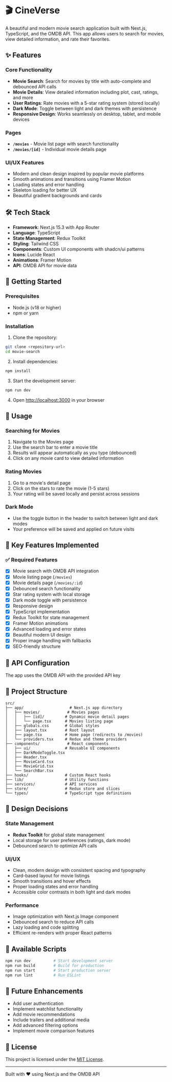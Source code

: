 # 🎬 CineVerse

A beautiful and modern movie search application built with Next.js, TypeScript, and the OMDB API. This app allows users to search for movies, view detailed information, and rate their favorites.

## ✨ Features

### Core Functionality

- **Movie Search**: Search for movies by title with auto-complete and debounced API calls
- **Movie Details**: View detailed information including plot, cast, ratings, and more
- **User Ratings**: Rate movies with a 5-star rating system (stored locally)
- **Dark Mode**: Toggle between light and dark themes with persistence
- **Responsive Design**: Works seamlessly on desktop, tablet, and mobile devices

### Pages

- **`/movies`** - Movie list page with search functionality
- **`/movies/[id]`** - Individual movie details page

### UI/UX Features

- Modern and clean design inspired by popular movie platforms
- Smooth animations and transitions using Framer Motion
- Loading states and error handling
- Skeleton loading for better UX
- Beautiful gradient backgrounds and cards

## 🛠️ Tech Stack

- **Framework**: Next.js 15.3 with App Router
- **Language**: TypeScript
- **State Management**: Redux Toolkit
- **Styling**: Tailwind CSS
- **Components**: Custom UI components with shadcn/ui patterns
- **Icons**: Lucide React
- **Animations**: Framer Motion
- **API**: OMDB API for movie data

## 🚀 Getting Started

### Prerequisites

- Node.js (v18 or higher)
- npm or yarn

### Installation

1. Clone the repository:

```bash
git clone <repository-url>
cd movie-search
```

2. Install dependencies:

```bash
npm install
```

3. Start the development server:

```bash
npm run dev
```

4. Open [http://localhost:3000](http://localhost:3000) in your browser

## 📱 Usage

### Searching for Movies

1. Navigate to the Movies page
2. Use the search bar to enter a movie title
3. Results will appear automatically as you type (debounced)
4. Click on any movie card to view detailed information

### Rating Movies

1. Go to a movie's detail page
2. Click on the stars to rate the movie (1-5 stars)
3. Your rating will be saved locally and persist across sessions

### Dark Mode

- Use the toggle button in the header to switch between light and dark modes
- Your preference will be saved and applied on future visits

## 🎯 Key Features Implemented

### ✅ Required Features

- [x] Movie search with OMDB API integration
- [x] Movie listing page (`/movies`)
- [x] Movie details page (`/movies/:id`)
- [x] Debounced search functionality
- [x] Star rating system with local storage
- [x] Dark mode toggle with persistence
- [x] Responsive design
- [x] TypeScript implementation
- [x] Redux Toolkit for state management
- [x] Framer Motion animations
- [x] Advanced loading and error states
- [x] Beautiful modern UI design
- [x] Proper image handling with fallbacks
- [x] SEO-friendly structure

## 🔧 API Configuration

The app uses the OMDB API with the provided API key

## 📁 Project Structure

```
src/
├── app/                    # Next.js app directory
│   ├── movies/            # Movies pages
│   │   ├── [id]/         # Dynamic movie detail pages
│   │   └── page.tsx      # Movies listing page
│   ├── globals.css       # Global styles
│   ├── layout.tsx        # Root layout
│   ├── page.tsx          # Home page (redirects to /movies)
│   └── providers.tsx     # Redux and theme providers
├── components/            # React components
│   ├── ui/               # Reusable UI components
│   ├── DarkModeToggle.tsx
│   ├── Header.tsx
│   ├── MovieCard.tsx
│   ├── MovieGrid.tsx
│   └── SearchBar.tsx
├── hooks/                # Custom React hooks
├── lib/                  # Utility functions
├── services/             # API services
├── store/                # Redux store and slices
└── types/                # TypeScript type definitions
```

## 🎨 Design Decisions

### State Management

- **Redux Toolkit** for global state management
- Local storage for user preferences (ratings, dark mode)
- Debounced search to optimize API calls

### UI/UX

- Clean, modern design with consistent spacing and typography
- Card-based layout for movie listings
- Smooth transitions and hover effects
- Proper loading states and error handling
- Accessible color contrasts in both light and dark modes

### Performance

- Image optimization with Next.js Image component
- Debounced search to reduce API calls
- Lazy loading and code splitting
- Efficient re-renders with proper React patterns

## 🧪 Available Scripts

```bash
npm run dev          # Start development server
npm run build        # Build for production
npm run start        # Start production server
npm run lint         # Run ESLint
```

## 🌟 Future Enhancements

- Add user authentication
- Implement watchlist functionality
- Add movie recommendations
- Include trailers and additional media
- Add advanced filtering options
- Implement movie comparison features

## 📄 License

This project is licensed under the [MIT License](LICENSE).


---

Built with ❤️ using Next.js and the OMDB API
